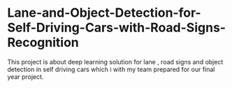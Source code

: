 # Lane-and-Object-Detection-for-Self-Driving-Cars-with-Road-Signs-Recognition
This project is about deep learning solution for lane , road signs and object detection in self driving cars which i with my team prepared for our final year project.
